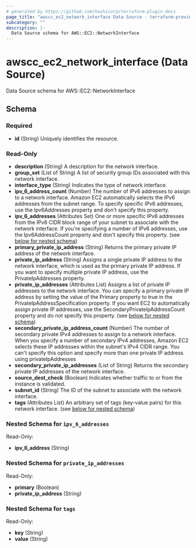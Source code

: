 ```yaml
---
# generated by https://github.com/hashicorp/terraform-plugin-docs
page_title: "awscc_ec2_network_interface Data Source - terraform-provider-awscc"
subcategory: ""
description: |-
  Data Source schema for AWS::EC2::NetworkInterface
---
```


# awscc_ec2_network_interface (Data Source)

Data Source schema for AWS::EC2::NetworkInterface



<!-- schema generated by tfplugindocs -->
## Schema

### Required

- **id** (String) Uniquely identifies the resource.

### Read-Only

- **description** (String) A description for the network interface.
- **group_set** (List of String) A list of security group IDs associated with this network interface.
- **interface_type** (String) Indicates the type of network interface.
- **ipv_6_address_count** (Number) The number of IPv6 addresses to assign to a network interface. Amazon EC2 automatically selects the IPv6 addresses from the subnet range. To specify specific IPv6 addresses, use the Ipv6Addresses property and don't specify this property.
- **ipv_6_addresses** (Attributes Set) One or more specific IPv6 addresses from the IPv6 CIDR block range of your subnet to associate with the network interface. If you're specifying a number of IPv6 addresses, use the Ipv6AddressCount property and don't specify this property. (see [below for nested schema](#nestedatt--ipv_6_addresses))
- **primary_private_ip_address** (String) Returns the primary private IP address of the network interface.
- **private_ip_address** (String) Assigns a single private IP address to the network interface, which is used as the primary private IP address. If you want to specify multiple private IP address, use the PrivateIpAddresses property.
- **private_ip_addresses** (Attributes List) Assigns a list of private IP addresses to the network interface. You can specify a primary private IP address by setting the value of the Primary property to true in the PrivateIpAddressSpecification property. If you want EC2 to automatically assign private IP addresses, use the SecondaryPrivateIpAddressCount property and do not specify this property. (see [below for nested schema](#nestedatt--private_ip_addresses))
- **secondary_private_ip_address_count** (Number) The number of secondary private IPv4 addresses to assign to a network interface. When you specify a number of secondary IPv4 addresses, Amazon EC2 selects these IP addresses within the subnet's IPv4 CIDR range. You can't specify this option and specify more than one private IP address using privateIpAddresses
- **secondary_private_ip_addresses** (List of String) Returns the secondary private IP addresses of the network interface.
- **source_dest_check** (Boolean) Indicates whether traffic to or from the instance is validated.
- **subnet_id** (String) The ID of the subnet to associate with the network interface.
- **tags** (Attributes List) An arbitrary set of tags (key-value pairs) for this network interface. (see [below for nested schema](#nestedatt--tags))

<a id="nestedatt--ipv_6_addresses"></a>
### Nested Schema for `ipv_6_addresses`

Read-Only:

- **ipv_6_address** (String)


<a id="nestedatt--private_ip_addresses"></a>
### Nested Schema for `private_ip_addresses`

Read-Only:

- **primary** (Boolean)
- **private_ip_address** (String)


<a id="nestedatt--tags"></a>
### Nested Schema for `tags`

Read-Only:

- **key** (String)
- **value** (String)


